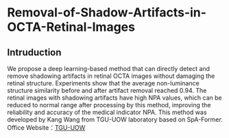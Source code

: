# Removal-of-Shadow-Artifacts-in-OCTA-Retinal-Images
## Intruduction
We propose a deep learning-based method that can directly detect and remove shadowing artifacts in retinal OCTA images without damaging the retinal structure. Experiments show that the average non-luminance structure similarity before and after artifact removal reached 0.94. The retinal images with shadowing artifacts have high NPA values, which can be reduced to normal range after processing by this method, improving the reliability and accuracy of the medical indicator NPA. 
This method was developed by Kang Wang from TGU-UOW laboratory based on SpA-Former.
Office Website：[TGU-UOW](http://tgu-uow.gitee.io/)
